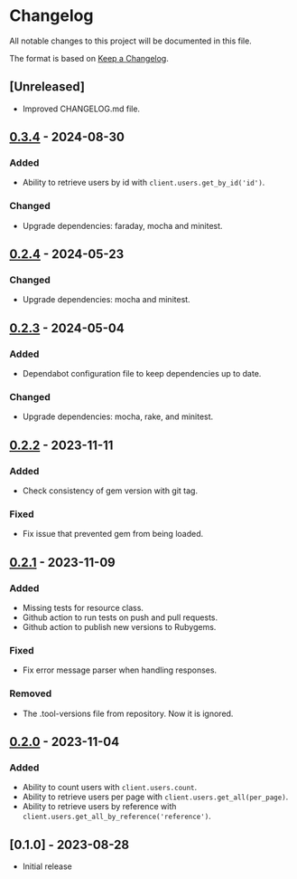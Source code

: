 # Changelog

All notable changes to this project will be documented in this file.

The format is based on [Keep a Changelog](https://keepachangelog.com/en/1.1.0/).

## [Unreleased]

- Improved CHANGELOG.md file.

## [0.3.4] - 2024-08-30

### Added

- Ability to retrieve users by id with `client.users.get_by_id('id')`.

### Changed

- Upgrade dependencies: faraday, mocha and minitest.

## [0.2.4] - 2024-05-23

### Changed

- Upgrade dependencies: mocha and minitest.

## [0.2.3] - 2024-05-04

### Added

- Dependabot configuration file to keep dependencies up to date.

### Changed

- Upgrade dependencies: mocha, rake, and minitest.

## [0.2.2] - 2023-11-11

### Added

- Check consistency of gem version with git tag.

### Fixed

- Fix issue that prevented gem from being loaded.

## [0.2.1] - 2023-11-09

### Added

- Missing tests for resource class.
- Github action to run tests on push and pull requests.
- Github action to publish new versions to Rubygems.

### Fixed

- Fix error message parser when handling responses.

### Removed

- The .tool-versions file from repository. Now it is ignored.

## [0.2.0] - 2023-11-04

### Added

- Ability to count users with `client.users.count`.
- Ability to retrieve users per page with `client.users.get_all(per_page)`.
- Ability to retrieve users by reference with `client.users.get_all_by_reference('reference')`.

## [0.1.0] - 2023-08-28

- Initial release

[0.3.4]: https://github.com/betogrun/lean-microsoft-graph/compare/v0.2.4...v0.3.4
[0.2.4]: https://github.com/betogrun/lean-microsoft-graph/compare/v0.2.3...v0.2.4
[0.2.3]: https://github.com/betogrun/lean-microsoft-graph/compare/v0.2.2...v0.2.3
[0.2.2]: https://github.com/betogrun/lean-microsoft-graph/compare/v0.2.1...v0.2.2
[0.2.1]: https://github.com/betogrun/lean-microsoft-graph/compare/v0.2.0...v0.2.1
[0.2.0]: https://github.com/betogrun/lean-microsoft-graph/releases/tag/v0.2.0